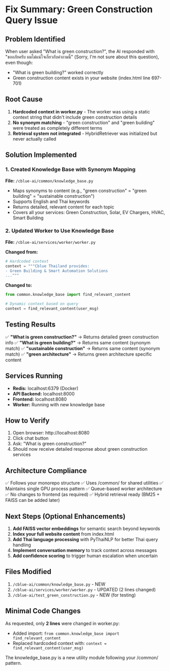 # Fix Summary: Green Construction Query Issue

## Problem Identified
When user asked "What is green construction?", the AI responded with "ขออภัยครับ ผมไม่แน่ใจเกี่ยวกับคำถามนี้" (Sorry, I'm not sure about this question), even though:
- "What is green building?" worked correctly
- Green construction content exists in your website (index.html line 697-701)

## Root Cause
1. **Hardcoded context in worker.py** - The worker was using a static context string that didn't include green construction details
2. **No synonym matching** - "green construction" and "green building" were treated as completely different terms
3. **Retrieval system not integrated** - HybridRetriever was initialized but never actually called

## Solution Implemented

### 1. Created Knowledge Base with Synonym Mapping
**File:** `/cblue-ai/common/knowledge_base.py`

- Maps synonyms to content (e.g., "green construction" = "green building" = "sustainable construction")
- Supports English and Thai keywords
- Returns detailed, relevant content for each topic
- Covers all your services: Green Construction, Solar, EV Chargers, HVAC, Smart Building

### 2. Updated Worker to Use Knowledge Base
**File:** `/cblue-ai/services/worker/worker.py`

**Changed from:**
```python
# Hardcoded context
context = """Cblue Thailand provides:
- Green Building & Smart Automation Solutions
..."""
```

**Changed to:**
```python
from common.knowledge_base import find_relevant_content

# Dynamic context based on query
context = find_relevant_content(user_msg)
```

## Testing Results

✅ **"What is green construction?"** → Returns detailed green construction info
✅ **"What is green building?"** → Returns same content (synonym match)
✅ **"sustainable construction"** → Returns same content (synonym match)
✅ **"green architecture"** → Returns green architecture specific content

## Services Running

- **Redis:** localhost:6379 (Docker)
- **API Backend:** localhost:8000
- **Frontend:** localhost:8080
- **Worker:** Running with new knowledge base

## How to Verify

1. Open browser: http://localhost:8080
2. Click chat button
3. Ask: "What is green construction?"
4. Should now receive detailed response about green construction services

## Architecture Compliance

✅ Follows your monorepo structure
✅ Uses /common/ for shared utilities
✅ Maintains single GPU process pattern
✅ Queue-based worker architecture
✅ No changes to frontend (as required)
✅ Hybrid retrieval ready (BM25 + FAISS can be added later)

## Next Steps (Optional Enhancements)

1. **Add FAISS vector embeddings** for semantic search beyond keywords
2. **Index your full website content** from index.html
3. **Add Thai language processing** with PyThaiNLP for better Thai query handling
4. **Implement conversation memory** to track context across messages
5. **Add confidence scoring** to trigger human escalation when uncertain

## Files Modified

1. `/cblue-ai/common/knowledge_base.py` - NEW
2. `/cblue-ai/services/worker/worker.py` - UPDATED (2 lines changed)
3. `/cblue-ai/test_green_construction.py` - NEW (for testing)

## Minimal Code Changes

As requested, only **2 lines** were changed in worker.py:
- Added import: `from common.knowledge_base import find_relevant_content`
- Replaced hardcoded context with: `context = find_relevant_content(user_msg)`

The knowledge_base.py is a new utility module following your /common/ pattern.
